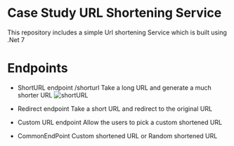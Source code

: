 # Case Study URL Shortening Service
This repository includes a simple Url shortening Service which is built using .Net 7

# Endpoints
- ShortURL endpoint /shorturl
  Take a long URL and generate a much shorter URL 
![shortURL](https://github.com/yasingulgor1/CSURLShortening/assets/68474557/4e54e7cf-a13c-4632-aaf6-84fbc544bee7)

- Redirect endpoint
  Take a short URL and redirect to the original URL

- Custom URL endpoint
  Allow the users to pick a custom shortened URL

- CommonEndPoint
  Custom shortened URL or Random shortened URL
